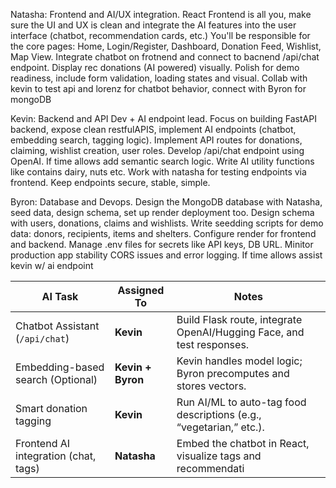Natasha: Frontend and AI/UX integration. React Frontend is all you, make sure the UI and UX is clean and integrate the AI features into the user interface (chatbot, recommendation cards, etc.) You'll be responsible for the core pages: Home, Login/Register, Dashboard, Donation Feed, Wishlist, Map View. Integrate chatbot on frotnend and connect to bacnend /api/chat endpoint. Display rec donations (AI powered) visually. Polish for demo readiness, include form validation, loading states and visual. Collab with kevin to test api and lorenz for chatbot behavior, connect with Byron for mongoDB

Kevin: Backend and API Dev + AI endpoint lead. Focus on building FastAPI backend, expose clean restfulAPIS, implement AI endpoints (chatbot, embedding search, tagging logic). Implement API routes for donations, claiming, wishlist creation, user roles. Develop /api/chat endpoint using OpenAI. If time allows add semantic search logic. Write AI utility functions like contains dairy, nuts etc. Work with natasha for testing endpoints via frontend. Keep endpoints secure, stable, simple. 

Byron: Database and Devops. Design the MongoDB database with Natasha, seed data, design schema, set up render deployment too. Design schema with users, donations, claims and wishlists. Write seedding scripts for demo data: donors, recipients, items and shelters. Configure render for frontend and backend. Manage .env files for secrets like API keys, DB URL. Minitor production app stability CORS issues and error logging. If time allows assist kevin w/ ai endpoint 

| AI Task                              | Assigned To       | Notes                                                                 |
| ------------------------------------ | ----------------- | --------------------------------------------------------------------- |
| Chatbot Assistant (`/api/chat`)      | **Kevin**         | Build Flask route, integrate OpenAI/Hugging Face, and test responses. |
| Embedding-based search (Optional)    | **Kevin + Byron** | Kevin handles model logic; Byron precomputes and stores vectors.      |
| Smart donation tagging               | **Kevin**         | Run AI/ML to auto-tag food descriptions (e.g., “vegetarian,” etc.).   |
| Frontend AI integration (chat, tags) | **Natasha**       | Embed the chatbot in React, visualize tags and recommendati           |